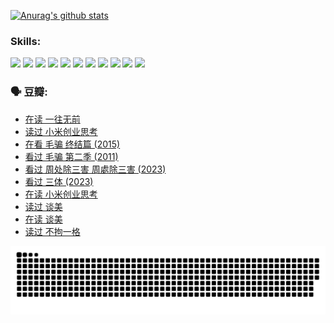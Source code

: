 
[![Anurag's github stats](https://github-readme-stats.vercel.app/api?username=w940853815)](https://github.com/anuraghazra/github-readme-stats)

### Skills:

<code><img height="32" src="https://cdn.jsdelivr.net/npm/simple-icons@v5/icons/python.svg"></code>
<code><img height="32" src="https://cdn.jsdelivr.net/npm/simple-icons@v5/icons/javascript.svg"></code>
<code><img height="32" src="https://cdn.jsdelivr.net/npm/simple-icons@v5/icons/django.svg"></code>
<code><img height="32" src="https://cdn.jsdelivr.net/npm/simple-icons@v5/icons/flask.svg"></code>
<code><img height="32" src="https://cdn.jsdelivr.net/npm/simple-icons@v5/icons/vuetify.svg"></code>
<code><img height="32" src="https://cdn.jsdelivr.net/npm/simple-icons@v5/icons/git.svg"></code>
<code><img height="32" src="https://cdn.jsdelivr.net/npm/simple-icons@v5/icons/docker.svg"></code>
<code><img height="32" src="https://cdn.jsdelivr.net/npm/simple-icons@v5/icons/postgresql.svg"></code>
<code><img height="32" src="https://cdn.jsdelivr.net/npm/simple-icons@v5/icons/elasticsearch.svg"></code>
<code><img height="32" src="https://cdn.jsdelivr.net/npm/simple-icons@v5/icons/macos.svg"></code>
<code><img height="32" src="https://cdn.jsdelivr.net/npm/simple-icons@v5/icons/linux.svg"></code>

### 🗣 豆瓣:

<!-- DOUBAN-ACTIVITIES:START -->
- [在读 一往无前](https://www.douban.com/people/136069238/status/4590507310/?_i=14731243)
- [读过 小米创业思考](https://www.douban.com/people/136069238/status/4590506983/?_i=14731243)
- [在看 毛骗 终结篇‎ (2015)](https://www.douban.com/people/136069238/status/4581971924/?_i=14731243)
- [看过 毛骗 第二季‎ (2011)](https://www.douban.com/people/136069238/status/4581971810/?_i=14731243)
- [看过 周处除三害 周處除三害‎ (2023)](https://www.douban.com/people/136069238/status/4575646701/?_i=14731243)
- [看过 三体‎ (2023)](https://www.douban.com/people/136069238/status/4574263039/?_i=14731243)
- [在读 小米创业思考](https://www.douban.com/people/136069238/status/4572047905/?_i=14731243)
- [读过 谈美](https://www.douban.com/people/136069238/status/4572047629/?_i=14731243)
- [在读 谈美](https://www.douban.com/people/136069238/status/4560861771/?_i=14731243)
- [读过 不拘一格](https://www.douban.com/people/136069238/status/4560861445/?_i=14731243)
<!-- DOUBAN-ACTIVITIES:END -->


![Snake animation](https://raw.githubusercontent.com/w940853815/w940853815/output/github-contribution-grid-snake.svg)

<!--
**w940853815/w940853815** is a ✨ _special_ ✨ repository because its `README.md` (this file) appears on your GitHub profile.

Here are some ideas to get you started:

- 🔭 I’m currently working on ...
- 🌱 I’m currently learning ...
- 👯 I’m looking to collaborate on ...
- 🤔 I’m looking for help with ...
- 💬 Ask me about ...
- 📫 How to reach me: ...
- 😄 Pronouns: ...
- ⚡ Fun fact: ...
-->
